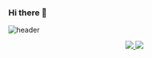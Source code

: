 ### Hi there 👋

<!--
**pbkdpwls/pbkdpwls** is a ✨ _special_ ✨ repository because its `README.md` (this file) appears on your GitHub profile.

Here are some ideas to get you started:

- 🔭 I’m currently working on ...
- 🌱 I’m currently learning ...
- 👯 I’m looking to collaborate on ...
- 🤔 I’m looking for help with ...
- 💬 Ask me about ...
- 📫 How to reach me: ...
- 😄 Pronouns: ...
- ⚡ Fun fact: ...
-->


![header](https://capsule-render.vercel.app/api?type=slice&color=auto&height=300&section=header&text=Yejin%20Park&fontSize=80&animation=fadeIn&fontAlignY=58&descAlignY=51&descAlign=62)
<p align='center'>
  <a href="https://github.com/kyechan99/capsule-render/labels/Idea">
    <img src="https://img.shields.io/badge/IDEA%20ISSUE%20-%23F7DF1E.svg?&style=for-the-badge&&logoColor=white"/>
  </a>
  <a href="#demo">
    <img src="https://img.shields.io/badge/DEMO%20-%234FC08D.svg?&style=for-the-badge&&logoColor=white"/>
  </a>
</p>


